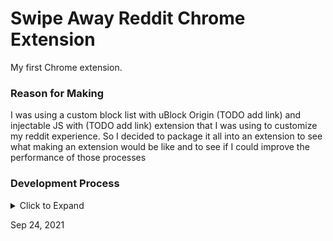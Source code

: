 # Swipe Away Reddit Chrome Extension

My first Chrome extension.

### Reason for Making

I was using a custom block list with uBlock Origin (TODO add link) and injectable JS with (TODO add link) extension that I was using to customize my reddit experience. So I decided to package it all into an extension to see what making an extension would be like and to see if I could improve the performance of those processes

### Development Process

<details>
    <summary>Click to Expand</summary>

**1 - Writing DOM JS Functions**

I created a new, empty chrome user directory and then started Chrome from terminal with `--user-dir` option -- so that I could test on a browser with no customizations or extensions already present.

Then I started by just writing JavaScript in the chrome DevTools console while on Reddit. Writing functions one by one and copying them to a text editor once they were working.

This is a really fun way to code because you can execute every line and constantly test things by referencing variables you previously defined. Then you can just refresh the page and paste in all the saved code you have so far. In the short term, you can just use 1-character identifiers to save time. You can just type a variable's name and see what it references, and test out its different methods. 

And then there are a bunch of added features in DevTools which are very helpful, like `getEventListeners`. Not to mention all the other features/tabs that let you deconstruct a DOM element and see every single thing about it and the interfaces it inhertis from, as well as abreakdown of its lexical scopes and scope chain, and so on. 

Whenever I use DevTools and I need to change the window to an iframe (e.g., to change the speed of an embedded video whose player doesnt have speed options -- AKA the video lectures from my university), I notice that some of my extensions have their own iframe which sits below the main window. So this is how I assume an extension will work to a certain extent. But it will also somehow have the ability to send messages or interact with the DOM of the main window, which an iframe normally does not have. So maybe there is some shared limbo context that maintains the security of iframes but also allows extensions to have read/write permissions. I guess Google would not even necessarily have the power to give extension devs access to servers from a separate origin.  

**2 - CSS of Added Elements**

The CSS properties of the added elements were also easy to test using Chrome DevTools. I would just write the function that added the element without any style properties set, then do all the CSS in DevTools so I could test interactively what values to set. It is nice because you can scroll through the options list (which almost all CSS properties have) and see each option applied to the element as you scroll. It's kind of a crutch, becasue you never really need to learn how the main CSS properties work if you always do this. 

The property/value key/value set that I arrived upon would go into objects in the functions that created new elements.

I also used the inspect `Ctrl+Shift+C` tool to find reference elements that I could query in order to find what the appropriate dimensions and font sizes were -- since many page elements on reddit were auto-sized, I couldn't rely on a grid or fixed CSS definitions. E.g, the height of each post/entry on old Reddit is based on the thumbnail -- which has padding and margins based on whether it is a default text post or a post with a picture/thumbnail. So, to get the height of the post object, I had to use `window.getComputedStyle` with some conditions and then do the math manually to determine the CSS values to use. Like this:

```javascript
let style = {
  paddingTop: `${window.getComputedStyle(this.main).height * .33}`,
};
```

I always create generalized functions that allow me to easily create elements and then stylize them with a style map object. That is always one of the first things to get refactored anyway. Like this:

```javascript
styleElement = (el, styleProps) => {
  for (const [property, value] of Object.entries(styleProps)) {
    el.style[property] = value;
  }
};

addHideText = () => {
  let txt = document.createElement("div");
  this.styleElement(txt, { height: "100%", lineHeight: "33%" });
};
```

**3 - Element Classes**

I created a Class template for posts, so that I only had to calculate the post's properties, lookup its children/attributes, and create its appeneded elements one time. I did the same for the whole page.

I made most values overridable by an `options` argument in the constructors -- using `Object.assign()` on a default options object, like how I see most people do it. This is something I always do even though most of the time it doesn't end up being used because my projects are small and quickly abandoned. It just makes it easier to add customization options later on -- and easier to add features for user customization overrides. On the other hand, it is bad for type safety. I am using Java in my programming classes at univeristy this semester, and have been using TypeScript for side projects, so I am learning why it is not good practice. But for now I still like the idea of it. 

</details>

Sep 24, 2021
